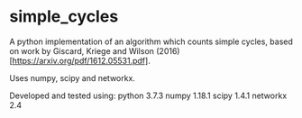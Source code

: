 # simple_cycles
A python implementation of an algorithm which counts simple cycles, based on work by Giscard, Kriege and Wilson (2016) [https://arxiv.org/pdf/1612.05531.pdf].

Uses numpy, scipy and networkx.

Developed and tested using:
python 3.7.3
numpy 1.18.1
scipy 1.4.1
networkx 2.4
